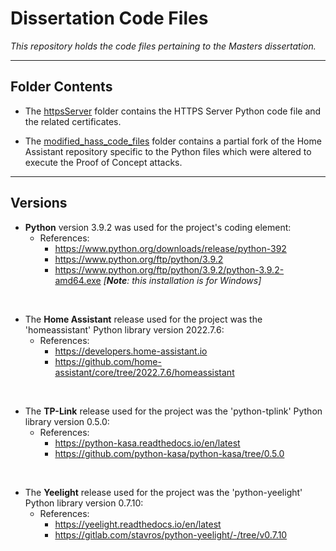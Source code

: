 # Dissertation Code Files #
*This repository holds the code files pertaining to the Masters dissertation.*


---------------
## Folder Contents ##

* The [httpsServer](https://github.com/KurtL33/dissertationCodeFiles/tree/main/httpsServer) folder contains the HTTPS Server Python code file and the related certificates.

* The [modified_hass_code_files](https://github.com/KurtL33/dissertationCodeFiles/tree/main/modified_hass_code_files) folder contains a partial fork of the Home Assistant repository specific to the Python files which were altered to execute the Proof of Concept attacks.


---------------
## Versions ##

* **Python** version 3.9.2 was used for the project's coding element:
   * References:
      * https://www.python.org/downloads/release/python-392
      * https://www.python.org/ftp/python/3.9.2
      * https://www.python.org/ftp/python/3.9.2/python-3.9.2-amd64.exe *[**Note**: this installation is for Windows]*  
<br />

* The **Home Assistant** release used for the project was the 'homeassistant' Python library version 2022.7.6:
   * References:
      * https://developers.home-assistant.io
      * https://github.com/home-assistant/core/tree/2022.7.6/homeassistant
<br />

* The **TP-Link** release used for the project was the 'python-tplink' Python library version 0.5.0:
   * References:
      * https://python-kasa.readthedocs.io/en/latest
      * https://github.com/python-kasa/python-kasa/tree/0.5.0
<br />

* The **Yeelight** release used for the project was the 'python-yeelight' Python library version 0.7.10:
   * References:
      * https://yeelight.readthedocs.io/en/latest
      * https://gitlab.com/stavros/python-yeelight/-/tree/v0.7.10
